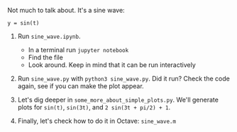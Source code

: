 Not much to talk about. It's a sine wave:
```
y = sin(t)
```

1. Run `sine_wave.ipynb`.
   - In a terminal run `jupyter notebook`
   - Find the file
   - Look around. Keep in mind that it can be run interactively

2. Run `sine_wave.py` with `python3 sine_wave.py`. Did it run? Check the code again, see if you can make the plot appear.

3. Let's dig deeper in `some_more_about_simple_plots.py`. We'll generate plots for `sin(t)`, `sin(3t)`, and `2 sin(3t + pi/2) + 1`.

4. Finally, let's check how to do it in Octave: `sine_wave.m`
